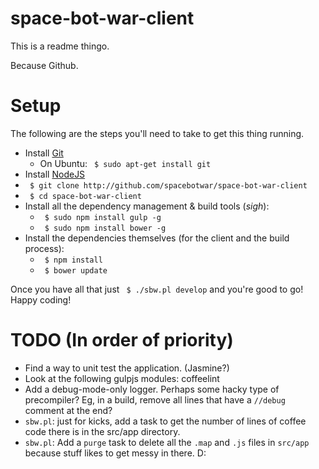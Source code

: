 space-bot-war-client
====================

This is a readme thingo.


Because Github.

Setup
=====

The following are the steps you'll need to take to get this thing running.

- Install [Git](http://git-scm.com)
    - On Ubuntu: ` $ sudo apt-get install git`
- Install [NodeJS](http://nodejs.org)
- ` $ git clone http://github.com/spacebotwar/space-bot-war-client`
- ` $ cd space-bot-war-client`
- Install all the dependency management & build tools (*sigh*):
    - ` $ sudo npm install gulp -g`
    - ` $ sudo npm install bower -g`
- Install the dependencies themselves (for the client and the build process):
    - ` $ npm install`
    - ` $ bower update`

Once you have all that just ` $ ./sbw.pl develop` and you're good to go! Happy coding!

TODO (In order of priority)
===========================

- Find a way to unit test the application. (Jasmine?)
- Look at the following gulpjs modules: coffeelint
- Add a debug-mode-only logger. Perhaps some hacky type of precompiler? Eg,
in a build, remove all lines that have a `//debug` comment at the end?
- `sbw.pl`: just for kicks, add a task to get the number of lines of coffee
code there is in the src/app directory.
- `sbw.pl`: Add a `purge` task to delete all the `.map` and `.js` files in 
`src/app` because stuff likes to get messy in there. D:
